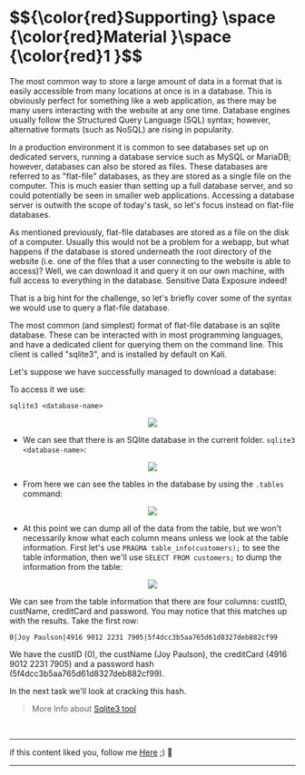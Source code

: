 <h1>$${\color{red}Supporting} \space {\color{red}Material }\space {\color{red}1 }$$</h1>

The most common way to store a large amount of data in a format that is easily accessible from many locations at once is in a database. This is obviously perfect for something like a web application, as there may be many users interacting with the website at any one time. Database engines usually follow the Structured Query Language (SQL) syntax; however, alternative formats (such as NoSQL) are rising in popularity.

In a production environment it is common to see databases set up on dedicated servers, running a database service such as MySQL or MariaDB; however, databases can also be stored as files. These databases are referred to as "flat-file" databases, as they are stored as a single file on the computer. This is much easier than setting up a full database server, and so could potentially be seen in smaller web applications. Accessing a database server is outwith the scope of today's task, so let's focus instead on flat-file databases.

As mentioned previously, flat-file databases are stored as a file on the disk of a computer. Usually this would not be a problem for a webapp, but what happens if the database is stored underneath the root directory of the website (i.e. one of the files that a user connecting to the website is able to access)? Well, we can download it and query it on our own machine, with full access to everything in the database. Sensitive Data Exposure indeed!

That is a big hint for the challenge, so let's briefly cover some of the syntax we would use to query a flat-file database.

The most common (and simplest) format of flat-file database is an sqlite database. These can be interacted with in most programming languages, and have a dedicated client for querying them on the command line. This client is called "sqlite3", and is installed by default on Kali.

Let's suppose we have successfully managed to download a database:

To access it we use: 
```
sqlite3 <database-name>
```
<p align="center">
<img src="https://github.com/4bo4yman/Web-Application-Penetration-Testing/assets/156849852/2a9f8e93-46b0-459c-a235-9deebf5e31ed" >
</p> 

* We can see that there is an SQlite database in the current folder.
  ```sqlite3 <database-name>```:

<p align="center">
<img src="https://github.com/4bo4yman/Web-Application-Penetration-Testing/assets/156849852/b7338fa3-eabc-4c25-a405-c24fe4ec8f66" >
</p> 

* From here we can see the tables in the database by using the ```.tables``` command:

<p align="center">
<img src="https://github.com/4bo4yman/Web-Application-Penetration-Testing/assets/156849852/2a73c7b7-2661-4df7-b6bf-9554b08bea81" >
</p> 

* At this point we can dump all of the data from the table, but we won't necessarily know what each column means unless we look at the table information. First let's use ```PRAGMA table_info(customers);``` to see the table information, then we'll use ```SELECT FROM customers;``` to dump the information from the table:

<p align="center">
<img src="https://github.com/4bo4yman/Web-Application-Penetration-Testing/assets/156849852/9fdbb642-6e4d-4621-b1fe-652938d70b5d" >
</p> 


We can see from the table information that there are four columns: custID, custName, creditCard and password. You may notice that this matches up with the results. Take the first row:

```
0|Joy Paulson|4916 9012 2231 7905|5f4dcc3b5aa765d61d8327deb882cf99
```

We have the custID (0), the custName (Joy Paulson), the creditCard (4916 9012 2231 7905) and a password hash (5f4dcc3b5aa765d61d8327deb882cf99).

In the next task we'll look at cracking this hash.

> More Info about [Sqlite3 tool](https://github.com/4bo4yman/T00LS/blob/main/My%20Arsenal/sqlite3%20tool/Commands.md?plain=1) 
<br>

******
if this content liked you, follow me [Here](https://github.com/4bo4yman) ;) :tada:
*****
